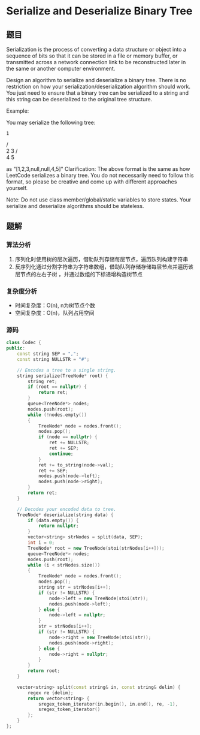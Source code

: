 # Serialize and Deserialize Binary Tree
## 题目
Serialization is the process of converting a data structure or object into a sequence of bits so that it can be stored in a file or memory buffer, or transmitted across a network connection link to be reconstructed later in the same or another computer environment.

Design an algorithm to serialize and deserialize a binary tree. There is no restriction on how your serialization/deserialization algorithm should work. You just need to ensure that a binary tree can be serialized to a string and this string can be deserialized to the original tree structure.

Example: 

You may serialize the following tree:

    1
   / \
  2   3
     / \
    4   5

as "[1,2,3,null,null,4,5]"
Clarification: The above format is the same as how LeetCode serializes a binary tree. You do not necessarily need to follow this format, so please be creative and come up with different approaches yourself.

Note: Do not use class member/global/static variables to store states. Your serialize and deserialize algorithms should be stateless.

## 题解
### 算法分析
1. 序列化时使用树的层次遍历，借助队列存储每层节点，遍历队列构建字符串
2. 反序列化通过分割字符串为字符串数组，借助队列存储存储每层节点并遍历该层节点的左右子树
    ，并通过数组的下标递增构造树节点
### 复杂度分析
+ 时间复杂度：O(n), n为树节点个数
+ 空间复杂度：O(n)，队列占用空间
### 源码
```C++ []
class Codec {
public:
    const string SEP = ",";
    const string NULLSTR = "#";

    // Encodes a tree to a single string.
    string serialize(TreeNode* root) {
        string ret;
        if (root == nullptr) {
            return ret;
        }
        queue<TreeNode*> nodes;
        nodes.push(root);
        while (!nodes.empty())
        {
            TreeNode* node = nodes.front();
            nodes.pop();
            if (node == nullptr) {
                ret += NULLSTR;
                ret += SEP;
                continue;
            }
            ret += to_string(node->val);
            ret += SEP;
            nodes.push(node->left);
            nodes.push(node->right);
        }        
        return ret;
    }

    // Decodes your encoded data to tree.
    TreeNode* deserialize(string data) {
        if (data.empty()) {
            return nullptr;
        }
        vector<string> strNodes = split(data, SEP);
        int i = 0;
        TreeNode* root = new TreeNode(stoi(strNodes[i++]));
        queue<TreeNode*> nodes;
        nodes.push(root);
        while (i < strNodes.size())
        {
            TreeNode* node = nodes.front();
            nodes.pop();
            string str = strNodes[i++];
            if (str != NULLSTR) {
                node->left = new TreeNode(stoi(str));
                nodes.push(node->left);
            } else {
                node->left = nullptr;
            }
            str = strNodes[i++];
            if (str != NULLSTR) {
                node->right = new TreeNode(stoi(str));
                nodes.push(node->right);
            } else {
                node->right = nullptr;
            }
        }
        return root;
    }

    vector<string> split(const string& in, const string& delim) {
        regex re {delim};
        return vector<string> {
            sregex_token_iterator(in.begin(), in.end(), re, -1),
            sregex_token_iterator()
        };
    }
};
